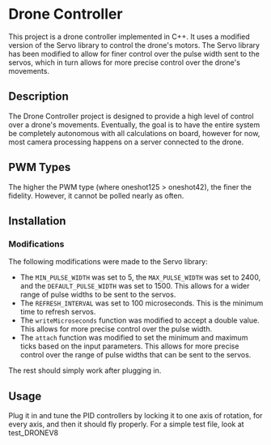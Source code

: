 # Drone Controller

This project is a drone controller implemented in C++. It uses a modified version of the Servo library to control the drone's motors. The Servo library has been modified to allow for finer control over the pulse width sent to the servos, which in turn allows for more precise control over the drone's movements.

## Description

The Drone Controller project is designed to provide a high level of control over a drone's movements. Eventually, the goal is to have the entire system be completely autonomous with all calculations on board, however for now, most camera processing happens on a server connected to the drone. 

## PWM Types

The higher the PWM type (where oneshot125 > oneshot42), the finer the fidelity. However, it cannot be polled nearly as often.

## Installation

### Modifications

The following modifications were made to the Servo library:

- The `MIN_PULSE_WIDTH` was set to 5, the `MAX_PULSE_WIDTH` was set to 2400, and the `DEFAULT_PULSE_WIDTH` was set to 1500. This allows for a wider range of pulse widths to be sent to the servos.
- The `REFRESH_INTERVAL` was set to 100 microseconds. This is the minimum time to refresh servos.
- The `writeMicroseconds` function was modified to accept a double value. This allows for more precise control over the pulse width.
- The `attach` function was modified to set the minimum and maximum ticks based on the input parameters. This allows for more precise control over the range of pulse widths that can be sent to the servos.

The rest should simply work after plugging in.

## Usage
Plug it in and tune the PID controllers by locking it to one axis of rotation, for every axis, and then it should fly properly. For a simple test file, look at test_DRONEV8